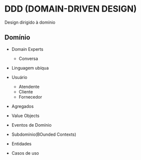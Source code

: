 # DDD (DOMAIN-DRIVEN DESIGN)

Design dirigido à domínio

## Domínio

- Domain Experts
  - Conversa
- Linguagem ubíqua

- Usuário
  - Atendente
  - Cliente
  - Fornecedor

- Agregados
- Value Objects
- Eventos de Domínio
- Subdomínio(BOunded Contexts)
- Entidades
- Casos de uso
